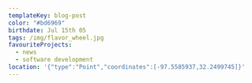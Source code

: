 ```yaml
---
templateKey: blog-post
color: "#bd6969"
birthdate: Jul 15th 05
tags: /img/flavor_wheel.jpg
favouriteProjects:
  - news
  - software development
location: '{"type":"Point","coordinates":[-97.5585937,32.2499745]}'
---
```

